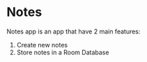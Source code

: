 # Notes
Notes app is an app that have 2 main features:
1. Create new notes
2. Store notes in a Room Database
